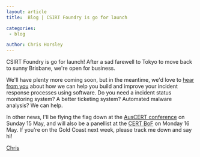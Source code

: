 ```yaml
---
layout: article
title:  Blog | CSIRT Foundry is go for launch

categories:
 - blog

author: Chris Horsley
---
```

CSIRT Foundry is go for launch! After a sad farewell to Tokyo to move back to sunny Brisbane, we're open for business.

We'll have plenty more coming soon, but in the meantime, we'd love to <a href="/contact/">hear from you</a> about how we can help you build and improve your incident response processes using software. Do you need a incident status monitoring system? A better ticketing system? Automated malware analysis? We can help.

In other news, I'll be flying the flag down at the <a href="http://conference.auscert.org.au">AusCERT conference</a> on Sunday 15 May, and will also be a panellist at the <a href="http://conference.auscert.org.au/conf2011/CERT_BoF.html">CERT BoF</a> on Monday 16 May. If you're on the Gold Coast next week, please track me down and say hi!

<p><a href="/about/#chris_horsley_">Chris</a></p>
